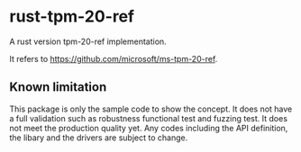# rust-tpm-20-ref

A rust version tpm-20-ref implementation.

It refers to https://github.com/microsoft/ms-tpm-20-ref.

## Known limitation
This package is only the sample code to show the concept. It does not have a full validation such as robustness functional test and fuzzing test. It does not meet the production quality yet. Any codes including the API definition, the libary and the drivers are subject to change.
